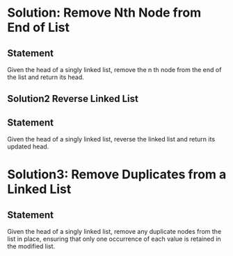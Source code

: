 # Solution: Remove Nth Node from End of List
## Statement
Given the head of a singly linked list, remove the n th node from the end of the list and return its head.
## Solution2 Reverse Linked List

## Statement
Given the head of a singly linked list, reverse the linked list and return its updated head.

# Solution3: Remove Duplicates from a Linked List
## Statement
Given the head of a singly linked list, remove any duplicate nodes from the list in place, ensuring that only one occurrence of each value is retained in the modified list.

